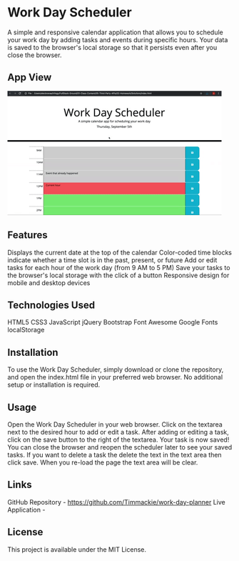 # Work Day Scheduler
A simple and responsive calendar application that allows you to schedule your work day by adding tasks and events during specific hours. Your data is saved to the browser's local storage so that it persists even after you close the browser.

## App View
![A user clicks on slots on the color-coded calendar and edits the events.](./Assets/05-third-party-apis-homework-demo.gif)

## Features
Displays the current date at the top of the calendar
Color-coded time blocks indicate whether a time slot is in the past, present, or future
Add or edit tasks for each hour of the work day (from 9 AM to 5 PM)
Save your tasks to the browser's local storage with the click of a button
Responsive design for mobile and desktop devices

## Technologies Used
HTML5
CSS3
JavaScript
jQuery
Bootstrap
Font Awesome
Google Fonts
localStorage

## Installation
To use the Work Day Scheduler, simply download or clone the repository, and open the index.html file in your preferred web browser. No additional setup or installation is required.

## Usage
Open the Work Day Scheduler in your web browser.
Click on the textarea next to the desired hour to add or edit a task.
After adding or editing a task, click on the save button to the right of the textarea.
Your task is now saved! You can close the browser and reopen the scheduler later to see your saved tasks.
If you want to delete a task the delete the text in the text area then click save. 
When you re-load the page the text area will be clear.

## Links
GitHub Repository - https://github.com/Timmackie/work-day-planner
Live Application - 

## License
This project is available under the MIT License.
